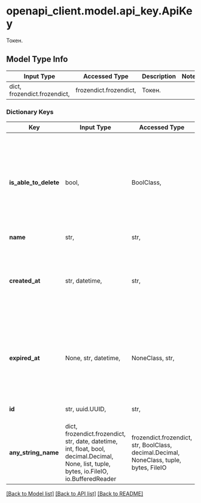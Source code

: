 # openapi_client.model.api_key.ApiKey

Токен.

## Model Type Info
Input Type | Accessed Type | Description | Notes
------------ | ------------- | ------------- | -------------
dict, frozendict.frozendict,  | frozendict.frozendict,  | Токен. | 

### Dictionary Keys
Key | Input Type | Accessed Type | Description | Notes
------------ | ------------- | ------------- | ------------- | -------------
**is_able_to_delete** | bool,  | BoolClass,  | Это логическое значение, которое показывает, можно ли удалять управляемые сервисы при помощи данного токена без подтверждения через Телеграм, когда это подтверждение включено. | 
**name** | str,  | str,  | Имя токена. | 
**created_at** | str, datetime,  | str,  | Значение времени, указанное в комбинированном формате даты и времени ISO8601, которое представляет, когда был создан токен. | value must conform to RFC-3339 date-time
**expired_at** | None, str, datetime,  | NoneClass, str,  | Значение времени, указанное в комбинированном формате даты и времени ISO8601, которое представляет, когда истекает токен. | value must conform to RFC-3339 date-time
**id** | str, uuid.UUID,  | str,  | Уникальный идентификатор токена. | value must be a uuid
**any_string_name** | dict, frozendict.frozendict, str, date, datetime, int, float, bool, decimal.Decimal, None, list, tuple, bytes, io.FileIO, io.BufferedReader | frozendict.frozendict, str, BoolClass, decimal.Decimal, NoneClass, tuple, bytes, FileIO | any string name can be used but the value must be the correct type | [optional]

[[Back to Model list]](../../README.md#documentation-for-models) [[Back to API list]](../../README.md#documentation-for-api-endpoints) [[Back to README]](../../README.md)

